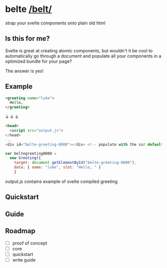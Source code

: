 # belte [/belt/](https://dictionary.cambridge.org/pronunciation/english/belt)
strap your svelte components onto plain old html

## Is this for me?
Svelte is great at creating atomic components, but wouldn't it be cool to automatically go through a document and populate all your components in a optimized bundle for your page?

The answer is yes!

## Example

```html
<greeting name="luke">
  Hello, 
</greeting>
```

&darr; &darr; &darr;

```html
<head>
  <script src="output.js">
</head>
...
<div id="belte-greeting-0000"></div> <!-- populate with the ssr default fields -->
```
```javascript
var beltegreeting0000 = 
  new Greeting({
    target: document.getElementById("belte-greeting-0000"),
    data: { name: "luke", slot: "Hello, " }
    }
```

output.js contains example of svelte compiled greeting

## Quickstart

## Guide

## Roadmap
- [ ] proof of concept
- [ ] core
- [ ] quickstart
- [ ] write guide
